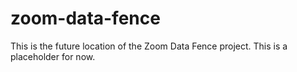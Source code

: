 # zoom-data-fence

This is the future location of the Zoom Data Fence project. This is a placeholder for now.
